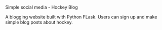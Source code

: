 Simple social media - Hockey Blog

A blogging website built with Python FLask. Users can sign up and make simple blog posts 
about hockey. 

